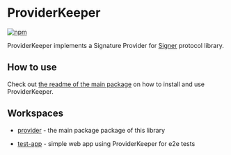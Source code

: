# ProviderKeeper

[![npm](https://img.shields.io/npm/v/@waves/provider-keeper?color=blue&label=%40waves%2Fprovider-keeper&logo=npm)](https://www.npmjs.com/package/@waves/provider-keeper)

ProviderKeeper implements a Signature Provider for [Signer](https://github.com/wavesplatform/signer) protocol library.

## How to use

Check out [the readme of the main package](provider) on how to install and use ProviderKeeper.

## Workspaces

- [provider](provider) - the main package package of this library

- [test-app](test-app) - simple web app using ProviderKeeper for e2e tests
